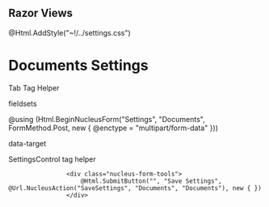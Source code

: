## Razor Views

@Html.AddStyle("~!/../settings.css")

<h1 class="nucleus-modal-caption">Documents Settings</h1>


Tab Tag Helper

fieldsets

@using (Html.BeginNucleusForm("Settings", "Documents", FormMethod.Post, new { @enctype = "multipart/form-data" }))

data-target


SettingsControl tag helper


					<div class="nucleus-form-tools">
						@Html.SubmitButton("", "Save Settings", @Url.NucleusAction("SaveSettings", "Documents", "Documents"), new { })
					</div>